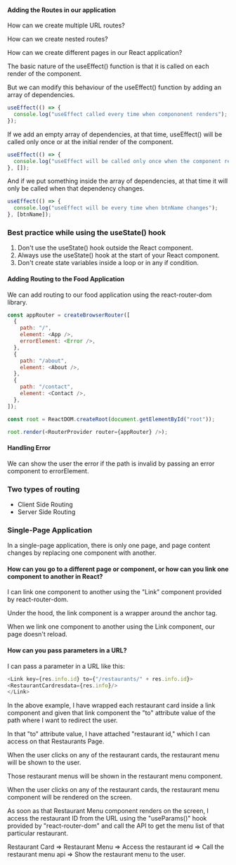 #### Adding the Routes in our application

How can we create multiple URL routes?

How can we create nested routes?

How can we create different pages in our React application?

The basic nature of the useEffect() function is that it is called on each render of the component.

But we can modify this behaviour of the useEffect() function by adding an array of dependencies.

```javascript
useEffect(() => {
  console.log("useEffect called every time when compononent renders");
});
```

If we add an empty array of dependencies, at that time, useEffect() will be called only once or at the initial render of the component.

```javascript
useEffect(() => {
  console.log("useEffect will be called only once when the component renders");
}, []);
```

And if we put something inside the array of dependencies, at that time it will only be called when that dependency changes.

```javascript
useEffect(() => {
  console.log("useEffect will be every time when btnName changes");
}, [btnName]);
```

### Best practice while using the useState() hook

1. Don't use the useState() hook outside the React component.
2. Always use the useState() hook at the start of your React component.
3. Don't create state variables inside a loop or in any if condition.

#### Adding Routing to the Food Application

We can add routing to our food application using the react-router-dom library.

```javascript
const appRouter = createBrowserRouter([
  {
    path: "/",
    element: <App />,
    errorElement: <Error />,
  },
  {
    path: "/about",
    element: <About />,
  },
  {
    path: "/contact",
    element: <Contact />,
  },
]);

const root = ReactDOM.createRoot(document.getElementById("root"));

root.render(<RouterProvider router={appRouter} />);
```

#### Handling Error

We can show the user the error if the path is invalid by passing an error component to errorElement.

### Two types of routing

- Client Side Routing
- Server Side Routing

### Single-Page Application

In a single-page application, there is only one page, and page content changes by replacing one component with another.

#### How can you go to a different page or component, or how can you link one component to another in React?

I can link one component to another using the "Link" component provided by react-router-dom.

Under the hood, the link component is a wrapper around the anchor tag.

When we link one component to another using the Link component, our page doesn't reload.

#### How can you pass parameters in a URL?

I can pass a parameter in a URL like this:

```javascript
<Link key={res.info.id} to={"/restaurants/" + res.info.id}>
<RestaurantCardresdata={res.info}/>
</Link>
```

In the above example, I have wrapped each restaurant card inside a link component and given that link component the "to" attribute value of the path where I want to redirect the user.

In that "to" attribute value, I have attached "restaurant id," which I can access on that Restaurants Page.

When the user clicks on any of the restaurant cards, the restaurant menu will be shown to the user.

Those restaurant menus will be shown in the restaurant menu component.

When the user clicks on any of the restaurant cards, the restaurant menu component will be rendered on the screen.

As soon as that Restaurant Menu component renders on the screen, I access the restaurant ID from the URL using the "useParams()" hook provided by "react-router-dom" and call the API to get the menu list of that particular restaurant.

Restaurant Card => Restaurant Menu => Access the restaurant id => Call the restaurant menu api => Show the restaurant menu to the user.
